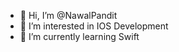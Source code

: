 - 👋 Hi, I’m @NawalPandit
- 👀 I’m interested in IOS Development
- 🌱 I’m currently learning Swift 
<!---
NawalPandit/NawalPandit is a ✨ special ✨ repository because its `README.md` (this file) appears on your GitHub profile.
You can click the Preview link to take a look at your changes.
--->
